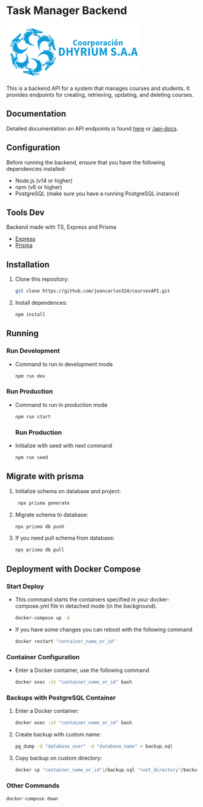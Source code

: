 # Task Manager Backend

![Dhyrium API](/404_page/img/dhyrium_logo.png)

This is a backend API for a system that manages courses and students. It provides endpoints for creating, retrieving, updating, and deleting courses.

## Documentation

Detailed documentation on API endpoints is found [here](https://google.com) or [/api-docs](http://localhost:8081/api-docs).

## Configuration

Before running the backend, ensure that you have the following dependencies installed:

- Node.js (v14 or higher)
- npm (v6 or higher)
- PostgreSQL (make sure you have a running PostgreSQL instance)

## Tools Dev

Backend made with TS, Express and Prisma

- [Express](https://expressjs.com/en/guide/routing.html)
- [Prisma](https://www.prisma.io/)

## Installation

1. Clone this repository:

   ```bash
   git clone https://github.com/jeancarlos324/coursesAPI.git
   ```

2. Install dependences:

   ```bash
   npm install
   ```

## Running

### Run Development

- Command to run in development mode

  ```bash
  npm run dev
  ```

### Run Production

- Command to run in production mode

  ```bash
  npm run start
  ```

  ### Run Production

- Initialize with seed with next command

  ```sh
  npm run seed
  ```

## Migrate with prisma

1. Initialize schema on database and project:

   ```bash
    npx prisma generate
   ```

2. Migrate schema to database:

   ```bash
   npx prisma db push
   ```

3. If you need pull schema from database:

   ```bash
   npx prisma db pull
   ```

## Deployment with Docker Compose

### Start Deploy

- This command starts the containers specified in your docker-compose.yml file in detached mode (in the background).

  ```bash
  docker-compose up -d
  ```

- If you have some changes you can reboot with the following command

  ```bash
  docker restart "container_name_or_id"
  ```

### Container Configuration

- Enter a Docker container, use the following command

  ```bash
  docker exec -it "container_name_or_id" bash
  ```

### Backups with PostgreSQL Container

1. Enter a Docker container:

   ```bash
   docker exec -it "container_name_or_id" bash
   ```

2. Create backup with custom name:

   ```bash
   pg_dump -U "database_user" -d "database_name" > backup.sql
   ```

3. Copy backup on custom directory:

   ```bash
   docker cp "container_name_or_id":/backup.sql "root_directory"/backup_$(date +"%Y%m%d_%H%M%S").sql
   ```

### Other Commands

```bash
docker-compose down
```
